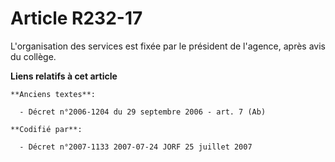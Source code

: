 # Article R232-17

L'organisation des services est fixée par le président de l'agence, après avis du collège.

**Liens relatifs à cet article**

	**Anciens textes**:

	  - Décret n°2006-1204 du 29 septembre 2006 - art. 7 (Ab)

	**Codifié par**:

	  - Décret n°2007-1133 2007-07-24 JORF 25 juillet 2007
